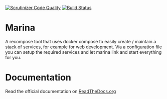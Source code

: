[![Scrutinizer Code Quality](https://scrutinizer-ci.com/g/inetprocess/marina/badges/quality-score.png?b=master)](https://scrutinizer-ci.com/g/inetprocess/marina/?branch=master)
[![Build Status](https://scrutinizer-ci.com/g/inetprocess/marina/badges/build.png?b=master)](https://scrutinizer-ci.com/g/inetprocess/marina/build-status/master)

# Marina
A recompose tool that uses docker compose to easily create / maintain a stack of services, for example for web development. Via a configuration file you can setup the required services and let marina link and start everything for you.


# Documentation 
Read the official documentation on [ReadTheDocs.org](marina-recompose.readthedocs.org)
